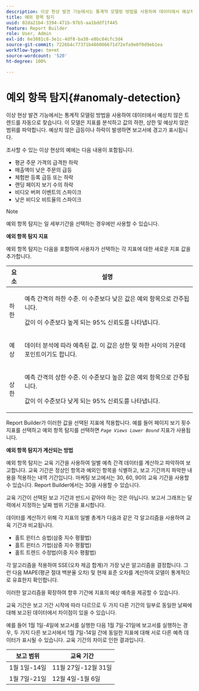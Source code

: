 ```yaml
---
description: 이상 현상 발견 기능에서는 통계적 모델링 방법을 사용하여 데이터에서 예상치 않은 트렌드를 자동으로 찾습니다. 이 모델은 지표를 분석하고 값의 하한, 상한 및 예상치 않은 범위를 파악합니다. 예상치 않은 급등이나 하락이 발생하면 보고서에 경고가 표시됩니다.
title: 예외 항목 탐지
uuid: 02da21b4-3394-471b-97b5-aa1bddf1f445
feature: Report Builder
role: User, Admin
exl-id: 6e3881c8-3e1c-4df8-ba38-e8bc84cfc3d4
source-git-commit: 7226b4c77371b486006671d72efa9e0f0d9eb1ea
workflow-type: tm+mt
source-wordcount: '520'
ht-degree: 100%

---
```


# 예외 항목 탐지{#anomaly-detection}

이상 현상 발견 기능에서는 통계적 모델링 방법을 사용하여 데이터에서 예상치 않은 트렌드를 자동으로 찾습니다. 이 모델은 지표를 분석하고 값의 하한, 상한 및 예상치 않은 범위를 파악합니다. 예상치 않은 급등이나 하락이 발생하면 보고서에 경고가 표시됩니다.

조사할 수 있는 이상 현상의 예에는 다음 내용이 포함됩니다.

* 평균 주문 가격의 급격한 하락
* 매출액이 낮은 주문의 급등
* 체험판 등록 급등 또는 하락
* 랜딩 페이지 보기 수의 하락
* 비디오 버퍼 이벤트의 스파이크
* 낮은 비디오 비트율의 스파이크

>[!NOTE]
>
>예외 항목 탐지는 일 세부기간을 선택하는 경우에만 사용할 수 있습니다.

<p class="head"> <b>예외 항목 탐지 지표</b> </p>

예외 항목 탐지는 다음을 포함하여 사용자가 선택하는 각 지표에 대한 새로운 지표 값을 추가합니다.

<table id="table_BF75FC874634498DB6632C12CBD8D533"> 
 <thead> 
  <tr> 
   <th colname="col1" class="entry"> 요소 </th> 
   <th colname="col2" class="entry"> 설명 </th> 
  </tr> 
 </thead>
 <tbody> 
  <tr> 
   <td colname="col1"> 하한 </td> 
   <td colname="col2"> <p>예측 간격의 하한 수준. 이 수준보다 낮은 값은 예외 항목으로 간주됩니다. </p> <p>값이 이 수준보다 높게 되는 95% 신뢰도를 나타냅니다. </p> </td> 
  </tr> 
  <tr> 
   <td colname="col1"> 예상 </td> 
   <td colname="col2"> <p>데이터 분석에 따라 예측된 값. 이 값은 상한 및 하한 사이의 가운데 포인트이기도 합니다. </p> </td> 
  </tr> 
  <tr> 
   <td colname="col1"> 상한 </td> 
   <td colname="col2"> <p>예측 간격의 상한 수준. 이 수준보다 높은 값은 예외 항목으로 간주됩니다. </p> <p>값이 이 수준보다 낮게 되는 95% 신뢰도를 나타냅니다. </p> </td> 
  </tr> 
 </tbody> 
</table>

Report Builder가 이러한 값을 선택된 지표에 적용합니다. 예를 들어 페이지 보기 횟수 지표를 선택하고 예외 항목 탐지를 선택하면 *`Page Views Lower Bound`* 지표가 사용됩니다.

**예외 항목 탐지가 계산되는 방법**

예외 항목 탐지는 교육 기간을 사용하여 일별 예측 간격 데이터를 계산하고 파악하여 보고합니다. 교육 기간은 정상인 항목과 예외인 항목을 식별하고, 보고 기간까지 파악한 내용을 적용하는 내역 기간입니다. 마케팅 보고에서는 30, 60, 90의 교육 기간을 사용할 수 있습니다. Report Builder에서는 30을 사용할 수 있습니다.

교육 기간이 선택된 보고 기간과 반드시 같아야 하는 것은 아닙니다. 보고서 그래프는 달력에서 지정하는 날짜 범위 기간을 표시합니다.

데이터를 계산하기 위해 각 지표의 일별 총계가 다음과 같은 각 알고리즘을 사용하여 교육 기간과 비교됩니다.

* 홀트 윈터스 승법(삼중 지수 평활법)
* 홀트 윈터스 가법(삼중 지수 평활법)
* 홀트 트렌드 수정법(이중 지수 평활법)

각 알고리즘을 적용하여 SSE(오차 제곱 합계)가 가장 낮은 알고리즘을 결정합니다. 그런 다음 MAPE(평균 절대 백분율 오차) 및 현재 표준 오차를 계산하여 모델이 통계적으로 유효한지 확인합니다.

이러한 알고리즘을 확장하여 향후 기간에 지표의 예상 예측을 제공할 수 있습니다.

교육 기간은 보고 기간 시작에 따라 다르므로 두 가지 다른 기간의 일부로 동일한 날짜에 대해 보고된 데이터에서 차이점이 있을 수 있습니다.

예를 들어 1월 1일-4일에 보고서를 실행한 다음 1월 7일-21일에 보고서를 실행하는 경우, 두 가지 다른 보고서에서 1월 7일-14일 간에 동일한 지표에 대해 서로 다른 예측 데이터가 표시될 수 있습니다. 교육 기간의 차이로 인한 결과입니다.

| 보고 범위 | 교육 기간 |
|--- |--- |
| 1월 1일-14일  | 11월 27일-12월 31일 |
| 1월 7일-21일  | 12월 4일-1월 6일 |
